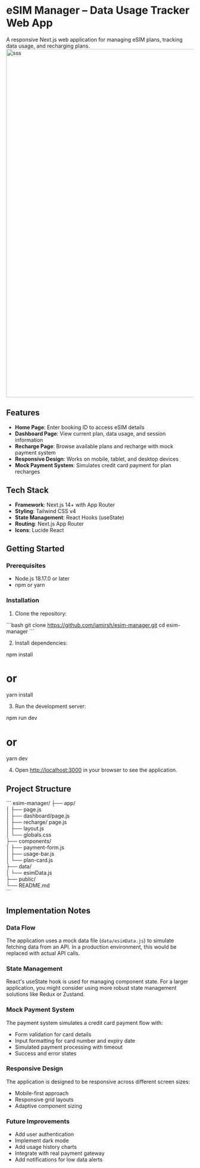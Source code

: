 # eSIM Manager – Data Usage Tracker Web App

A responsive Next.js web application for managing eSIM plans, tracking data usage, and recharging plans.
<img width="935" alt="sss" src="https://github.com/user-attachments/assets/ac5831c1-9994-4bd5-8981-640f781300a3" />



## Features

- **Home Page**: Enter booking ID to access eSIM details
- **Dashboard Page**: View current plan, data usage, and session information
- **Recharge Page**: Browse available plans and recharge with mock payment system
- **Responsive Design**: Works on mobile, tablet, and desktop devices
- **Mock Payment System**: Simulates credit card payment for plan recharges

## Tech Stack

- **Framework**: Next.js 14+ with App Router
- **Styling**: Tailwind CSS v4
- **State Management**: React Hooks (useState)
- **Routing**: Next.js App Router
- **Icons**: Lucide React

## Getting Started

### Prerequisites

- Node.js 18.17.0 or later
- npm or yarn

### Installation

1. Clone the repository:

\`\`\`bash
git clone https://github.com/iamirsh/esim-manager.git
cd esim-manager
\`\`\`

2. Install dependencies:


npm install
# or
yarn install


3. Run the development server:


npm run dev
# or
yarn dev


4. Open [http://localhost:3000](http://localhost:3000) in your browser to see the application.

## Project Structure

\`\`\`
esim-manager/
├── app/                    
│   ├── page.js          
│   ├── dashboard/page.js       
│   ├── recharge/ page.js         
│   ├── layout.js         
│   └── globals.css        
├── components/             
│   ├── payment-form.js   
│   ├── usage-bar.js       
│   └── plan-card.js     
├── data/                   
│   └── esimData.js        
├── public/                 
└── README.md             
\`\`\`

## Implementation Notes

### Data Flow

The application uses a mock data file (`data/esimData.js`) to simulate fetching data from an API. In a production environment, this would be replaced with actual API calls.

### State Management

React's useState hook is used for managing component state. For a larger application, you might consider using more robust state management solutions like Redux or Zustand.

### Mock Payment System

The payment system simulates a credit card payment flow with:
- Form validation for card details
- Input formatting for card number and expiry date
- Simulated payment processing with timeout
- Success and error states

### Responsive Design

The application is designed to be responsive across different screen sizes:
- Mobile-first approach
- Responsive grid layouts
- Adaptive component sizing

### Future Improvements

- Add user authentication
- Implement dark mode
- Add usage history charts
- Integrate with real payment gateway
- Add notifications for low data alerts


